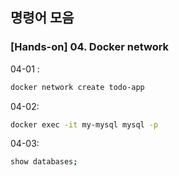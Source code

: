 ## 명령어 모음

### [Hands-on] 04. Docker network

04-01 :
```bash
docker network create todo-app
```

04-02:
```bash
docker exec -it my-mysql mysql -p
```

04-03:
```bash
show databases;
```
